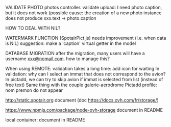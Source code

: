 VALIDATE PHOTO
	photos controller. validate upload: I need photo caption, but it does
	not work (possible cause: the creation of a new photo instance does
	not produce xxx.text -> photo.caption
	
HOW TO DEAL WITH NIL?

WATERMARK FUNCTION (SpotairPict.js)
	needs improvement (i.e. when data is NIL)
	suggestion: make a 'caption' virtual getter in the model

DATABASE MIGRATION
	after the migration, many users will have a username xxx@nomail.com. how to manage this?
	
When using REMOTE: validation takes a long time: add icon for waiting
In validation: why can I select an immat that does not correspond to the avion?
In pictadd, we can try to skip avion if immat is selected from list (instead of free text)
Same thing with the couple galerie-aerodrome
Pictadd profile: nom premon do not appear

http://static.spotair.org
	document
	(doc https://docs.ovh.com/fr/storage/)

https://www.npmjs.com/package/node-ovh-storage
	document in README

local container:
	document in README
	


